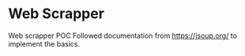# Web Scrapper
Web scrapper POC
Followed documentation from https://jsoup.org/ to implement the basics.
